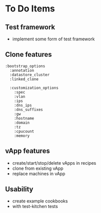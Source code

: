 To Do Items
===========

Test framework
--------------

  - implement some form of test framework

Clone features
----------------------

    :bootstrap_options
      :annotation
      :datastore_cluster
      :linked_clone

      :customization_options
        :spec
        :vlan
        :ips
        :dns_ips
        :dns_suffixes
        :gw
        :hostname
        :domain
        :tz
        :cpucount
        :memory

vApp features
-------------

  - create/start/stop/delete vApps in recipes
  - clone from existing vApp
  - replace machines in vApp

Usability
---------

  - create example cookbooks
  - with test-kitchen tests
